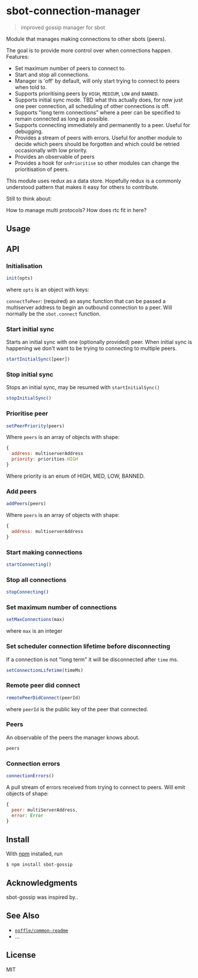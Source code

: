 # sbot-connection-manager

> improved gossip manager for sbot

Module that manages making connections to other sbots (peers).

The goal is to provide more control over when connections happen.
Features:
- Set maximum number of peers to connect to.
- Start and stop all connections. 
- Manager is 'off' by default, will only start trying to connect to peers when told to.
- Supports prioritising peers by `HIGH`, `MEDIUM`, `LOW` and `BANNED`.
- Supports initial sync mode. TBD what this actually does, for now just one peer connection, all scheduling of other connections is off.
- Supports "long term connections" where a peer can be specified to remain connected as long as possible.
- Supports connecting immediately and permanently to a peer. Useful for debugging. 
- Provides a stream of peers with errors. Useful for another module to decide which peers should be forgotten and which could be retried occasionally with low priority.
- Provides an observable of peers
- Provides a hook for `onPrioritise` so other modules can change the prioritisation of peers.

This module uses redux as a data store. Hopefully redux is a commonly understood pattern that makes it easy for others to contribute.

Still to think about:

How to manage multi protocols? How does rtc fit in here?

## Usage

## API

### Initialisation

```js
init(opts)
```

where `opts` is an object with keys:

`connectToPeer`: (required) an async function that can be passed a multiserver address to begin an outbound connection to a peer. Will normally be the `sbot.connect` function.

### Start initial sync

Starts an initial sync with one (optionally provided) peer.
When initial sync is happening we don't want to be trying to connecting to multiple peers.

```js
startInitialSync([peer])
```

### Stop initial sync

Stops an initial sync, may be resumed with `startInitialSync()`

```js
stopInitialSync()
```

### Prioritise peer

```js
setPeerPriority(peers)
```
Where `peers` is an array of objects with shape:
```js
{
  address: multiserverAddress 
  priority: priorities.HIGH
}
```
Where priority is an enum of HIGH, MED, LOW, BANNED.

### Add peers

```js
addPeers(peers)
```
Where `peers` is an array of objects with shape:
```js
{
  address: multiserverAddress 
}  
```

### Start making connections 

```js
startConnecting()
```

### Stop all connections 

```js
stopConnecting()
```

### Set maximum number of connections 

```js
setMaxConnections(max)
```
where `max` is an integer

### Set scheduler connection lifetime before disconnecting

If a connection is not "long term" it will be disconnected after `time` ms.
```js
setConnectionLifetime(timeMs)
```
### Remote peer did connect

```js
remotePeerDidConnect(peerId)
```

where `peerId` is the public key of the peer that connected.

### Peers

An observable of the peers the manager knows about.

```js
peers
```

### Connection errors

```js
connectionErrors()
```
A pull stream of errors received from trying to connect to peers. Will emit objects of shape:

```js
{
  peer: multiServerAddress,
  error: Error
}
```

## Install

With [npm](https://npmjs.org/) installed, run

```
$ npm install sbot-gossip
```

## Acknowledgments

sbot-gossip was inspired by..

## See Also

- [`noffle/common-readme`](https://github.com/noffle/common-readme)
- ...

## License

MIT

